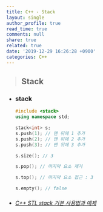 ```yaml
---
title: C++ - Stack
layout: single
author_profile: true
read_time: true
comments: null
share: true
related: true
date: '2019-12-29 16:26:28 +0900'
categories: C++
---
```


> ## Stack

* ### stack

	```c++
	#include <stack>
	using namespace std;
	
	stack<int> s;
	s.push(1); // 맨 뒤에 1 추가
	s.push(2); // 맨 뒤에 2 추가
	s.push(3); // 맨 뒤에 3 추가

	s.size(); // 3
	
	s.pop(); // 마지막 요소 제거

	s.top(); // 마지막 요소 접근 : 3

	s.empty(); // false
	```

	
* ###### [C++ STL stack 기본 사용법과 예제]

[C++ STL stack 기본 사용법과 예제]: https://twpower.github.io/75-how-to-use-stack-in-cpp